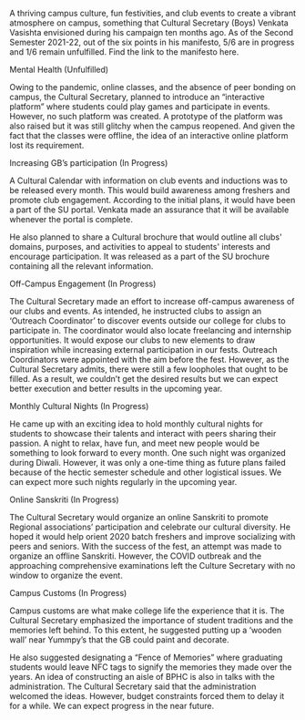 


A thriving campus culture, fun festivities, and club events to create a vibrant atmosphere on campus, something that Cultural Secretary (Boys) Venkata Vasishta envisioned during his campaign ten months ago. As of the Second Semester 2021-22, out of the six points in his manifesto, 5/6 are in progress and 1/6 remain unfulfilled. Find the link to the manifesto here.



Mental Health (Unfulfilled)



Owing to the pandemic, online classes, and the absence of peer bonding on campus, the Cultural Secretary, planned to introduce an “interactive platform” where students could play games and participate in events. However, no such platform was created. A prototype of the platform was also raised but it was still glitchy when the campus reopened. And given the fact that the classes were offline, the idea of an interactive online platform lost its requirement.&nbsp;&nbsp;



Increasing GB’s participation (In Progress)



A Cultural Calendar with information on club events and inductions was to be released every month. This would build awareness among freshers and promote club engagement. According to the initial plans, it would have been a part of the SU portal. Venkata made an assurance that it will be available whenever the portal is complete.


He also planned to share a Cultural brochure that would outline all clubs' domains, purposes, and activities to appeal to students' interests and encourage participation. It was released as a part of the SU brochure containing all the relevant information.



Off-Campus Engagement (In Progress)



The Cultural Secretary made an effort to increase off-campus awareness of our clubs and events. As intended, he instructed clubs to assign an ‘Outreach Coordinator’ to discover events outside our college for clubs to participate in. The coordinator would also locate freelancing and internship opportunities. It would expose our clubs to new elements to draw inspiration while increasing external participation in our fests. Outreach Coordinators were appointed with the aim before the fest. However, as the Cultural Secretary admits, there were still a few loopholes that ought to be filled. As a result, we couldn’t get the desired results but we can expect better execution and better results in the upcoming year.



Monthly Cultural Nights (In Progress)



He came up with an exciting idea to hold monthly cultural nights for students to showcase their talents and interact with peers sharing their passion. A night to relax, have fun, and meet new people would be something to look forward to every month. One such night was organized during Diwali. However, it was only a one-time thing as future plans failed because of the hectic semester schedule and other logistical issues. We can expect more such nights regularly in the upcoming year.



Online Sanskriti (In Progress)&nbsp;



The Cultural Secretary would organize an online Sanskriti to promote Regional associations’ participation and celebrate our cultural diversity. He hoped it would help orient 2020 batch freshers and improve socializing with peers and seniors. With the success of the fest, an attempt was made to organize an offline Sanskriti. However, the COVID outbreak and the approaching comprehensive examinations left the Culture Secretary with no window to organize the event.&nbsp;



Campus Customs (In Progress)



Campus customs are what make college life the experience that it is. The Cultural Secretary emphasized the importance of student traditions and the memories left behind. To this extent, he suggested putting up a ‘wooden wall’ near Yummpy’s that the GB could paint and decorate.&nbsp;


He also suggested designating a “Fence of Memories” where graduating students would leave NFC tags to signify the memories they made over the years. An idea of constructing an aisle of BPHC is also in talks with the administration. The Cultural Secretary said that the administration welcomed the ideas. However, budget constraints forced them to delay it for a while. We can expect progress in the near future.

